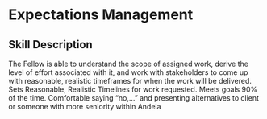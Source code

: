 # Expectations Management

## Skill Description
The Fellow is able to understand the scope of assigned work, derive the level of effort associated with it, and work with stakeholders to come up with reasonable, realistic timeframes for when the work will be delivered.   Sets Reasonable, Realistic Timelines for work requested. Meets goals 90% of the time.  Comfortable saying “no,...” and presenting alternatives to client or someone with more seniority within Andela 
